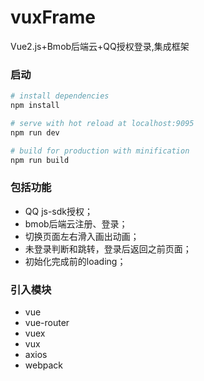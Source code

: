 # vuxFrame
Vue2.js+Bmob后端云+QQ授权登录,集成框架

### 启动

``` bash
# install dependencies
npm install

# serve with hot reload at localhost:9095
npm run dev

# build for production with minification
npm run build

```

### 包括功能
* QQ js-sdk授权；
* bmob后端云注册、登录；
* 切换页面左右滑入画出动画；
* 未登录判断和跳转，登录后返回之前页面；
* 初始化完成前的loading；

### 引入模块
* vue
* vue-router
* vuex
* vux
* axios
* webpack
